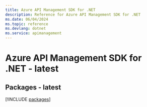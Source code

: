 ```yaml
---
title: Azure API Management SDK for .NET
description: Reference for Azure API Management SDK for .NET
ms.date: 06/04/2024
ms.topic: reference
ms.devlang: dotnet
ms.service: apimanagement
---
```

# Azure API Management SDK for .NET - latest
## Packages - latest
[!INCLUDE [packages](api-management-index.md)]
